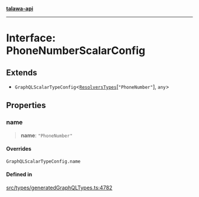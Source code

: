 [**talawa-api**](../../../README.md)

***

# Interface: PhoneNumberScalarConfig

## Extends

- `GraphQLScalarTypeConfig`\<[`ResolversTypes`](../type-aliases/ResolversTypes.md)\[`"PhoneNumber"`\], `any`\>

## Properties

### name

> **name**: `"PhoneNumber"`

#### Overrides

`GraphQLScalarTypeConfig.name`

#### Defined in

[src/types/generatedGraphQLTypes.ts:4782](https://github.com/Suyash878/talawa-api/blob/f376d03c37e9acd046e7cc983947432c95f74442/src/types/generatedGraphQLTypes.ts#L4782)
